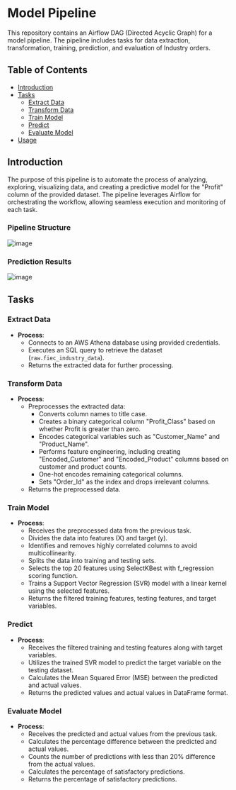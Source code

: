 # Model Pipeline

This repository contains an Airflow DAG (Directed Acyclic Graph) for a model pipeline. The pipeline includes tasks for data extraction, transformation, training, prediction, and evaluation of Industry orders.

## Table of Contents

- [Introduction](#introduction)
- [Tasks](#tasks)
  - [Extract Data](#extract-data)
  - [Transform Data](#transform-data)
  - [Train Model](#train-model)
  - [Predict](#predict)
  - [Evaluate Model](#evaluate-model)
- [Usage](#usage)

## Introduction

The purpose of this pipeline is to automate the process of analyzing, exploring, visualizing data, and creating a predictive model for the "Profit" column of the provided dataset. The pipeline leverages Airflow for orchestrating the workflow, allowing seamless execution and monitoring of each task.

### Pipeline Structure
![image](https://github.com/viniciusfjacinto/machine-learning-fiec/assets/87664450/a940ed7e-9586-48cd-95cc-2fb94a65fe7f)

### Prediction Results
![image](https://github.com/viniciusfjacinto/machine-learning-fiec/assets/87664450/b6b0badc-1166-496e-95bb-42f47f2d122f)

## Tasks

### Extract Data
- **Process**:
  - Connects to an AWS Athena database using provided credentials.
  - Executes an SQL query to retrieve the dataset (`raw.fiec_industry_data`).
  - Returns the extracted data for further processing.

### Transform Data
- **Process**:
  - Preprocesses the extracted data:
    - Converts column names to title case.
    - Creates a binary categorical column "Profit_Class" based on whether Profit is greater than zero.
    - Encodes categorical variables such as "Customer_Name" and "Product_Name".
    - Performs feature engineering, including creating "Encoded_Customer" and "Encoded_Product" columns based on customer and product counts.
    - One-hot encodes remaining categorical columns.
    - Sets "Order_Id" as the index and drops irrelevant columns.
  - Returns the preprocessed data.

### Train Model
- **Process**:
  - Receives the preprocessed data from the previous task.
  - Divides the data into features (X) and target (y).
  - Identifies and removes highly correlated columns to avoid multicollinearity.
  - Splits the data into training and testing sets.
  - Selects the top 20 features using SelectKBest with f_regression scoring function.
  - Trains a Support Vector Regression (SVR) model with a linear kernel using the selected features.
  - Returns the filtered training features, testing features, and target variables.

### Predict
- **Process**:
  - Receives the filtered training and testing features along with target variables.
  - Utilizes the trained SVR model to predict the target variable on the testing dataset.
  - Calculates the Mean Squared Error (MSE) between the predicted and actual values.
  - Returns the predicted values and actual values in DataFrame format.

### Evaluate Model
- **Process**:
  - Receives the predicted and actual values from the previous task.
  - Calculates the percentage difference between the predicted and actual values.
  - Counts the number of predictions with less than 20% difference from the actual values.
  - Calculates the percentage of satisfactory predictions.
  - Returns the percentage of satisfactory predictions.

